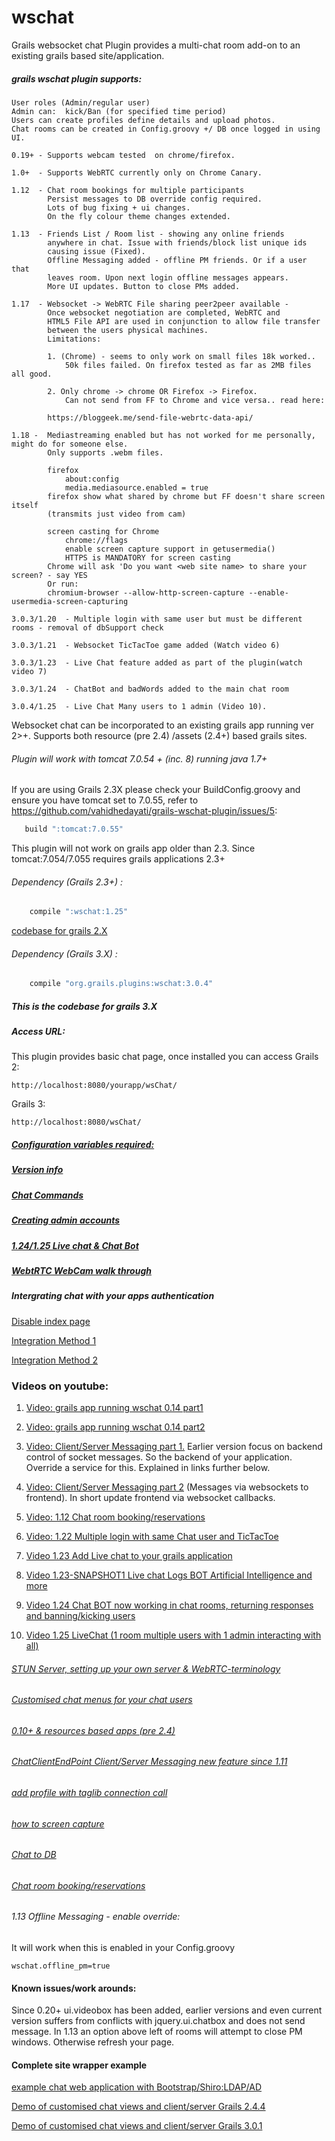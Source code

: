 wschat
=========

Grails websocket chat Plugin provides a multi-chat room add-on to an existing grails based site/application.


##### grails wschat plugin supports:
```
User roles (Admin/regular user)
Admin can:  kick/Ban (for specified time period)
Users can create profiles define details and upload photos.
Chat rooms can be created in Config.groovy +/ DB once logged in using UI.

0.19+ - Supports webcam tested  on chrome/firefox.
  
1.0+  - Supports WebRTC currently only on Chrome Canary.

1.12  - Chat room bookings for multiple participants
        Persist messages to DB override config required.
        Lots of bug fixing + ui changes.
        On the fly colour theme changes extended.

1.13  - Friends List / Room list - showing any online friends 
        anywhere in chat. Issue with friends/block list unique ids 
        causing issue (Fixed).
        Offline Messaging added - offline PM friends. Or if a user that
        leaves room. Upon next login offline messages appears.
        More UI updates. Button to close PMs added.

1.17  - Websocket -> WebRTC File sharing peer2peer available -  
        Once websocket negotiation are completed, WebRTC and 
        HTML5 File API are used in conjunction to allow file transfer
        between the users physical machines.
        Limitations:

        1. (Chrome) - seems to only work on small files 18k worked..
            50k files failed. On firefox tested as far as 2MB files all good.

        2. Only chrome -> chrome OR Firefox -> Firefox. 
            Can not send from FF to Chrome and vice versa.. read here:

        https://bloggeek.me/send-file-webrtc-data-api/

1.18 -  Mediastreaming enabled but has not worked for me personally, might do for someone else. 
        Only supports .webm files.

        firefox
            about:config
            media.mediasource.enabled = true
        firefox show what shared by chrome but FF doesn't share screen itself 
        (transmits just video from cam)

        screen casting for Chrome
            chrome://flags
            enable screen capture support in getusermedia()
            HTTPS is MANDATORY for screen casting
        Chrome will ask 'Do you want <web site name> to share your screen? - say YES
        Or run:
        chromium-browser --allow-http-screen-capture --enable-usermedia-screen-capturing

3.0.3/1.20  - Multiple login with same user but must be different rooms - removal of dbSupport check

3.0.3/1.21  - Websocket TicTacToe game added (Watch video 6)

3.0.3/1.23  - Live Chat feature added as part of the plugin(watch video 7)

3.0.3/1.24  - ChatBot and badWords added to the main chat room

3.0.4/1.25  - Live Chat Many users to 1 admin (Video 10). 
```


 Websocket chat can be incorporated to an existing grails app running ver 2>+. Supports both resource (pre 2.4) /assets (2.4+) based grails sites.

###### Plugin will work with tomcat 7.0.54 + (inc. 8) running java 1.7+
If you are using Grails 2.3X please check your BuildConfig.groovy and ensure you have tomcat set to 7.0.55, refer to https://github.com/vahidhedayati/grails-wschat-plugin/issues/5:

```groovy
   build ":tomcat:7.0.55"
```

This plugin will not work on grails app older than 2.3. Since tomcat:7.054/7.055 requires grails applications 2.3+


###### Dependency (Grails 2.3+) :
```groovy
	compile ":wschat:1.25"
```

[codebase for grails 2.X](https://github.com/vahidhedayati/grails-wschat-plugin/tree/grails2)


###### Dependency (Grails 3.X) :
```groovy
	compile "org.grails.plugins:wschat:3.0.4"
```


##### This is the codebase for grails 3.X


##### Access URL: 

This plugin provides  basic chat page, once installed you can access Grails 2:

```
http://localhost:8080/yourapp/wsChat/
```

Grails 3:
```
http://localhost:8080/wsChat/
````


##### [Configuration variables required:](https://github.com/vahidhedayati/grails-wschat-plugin/wiki/Config-V3.groovy)
 		
##### [Version info](https://github.com/vahidhedayati/grails-wschat-plugin/wiki/Version-info-V3)


##### [Chat Commands](https://github.com/vahidhedayati/grails-wschat-plugin/wiki/Commands)


##### [Creating admin accounts](https://github.com/vahidhedayati/grails-wschat-plugin/wiki/Creating-admin-accounts)


##### [1.24/1.25 Live chat & Chat Bot](https://github.com/vahidhedayati/grails-wschat-plugin/wiki/Chat-Room-Bot---Live-Chat---Live-Chat-Bot)


##### [WebtRTC WebCam walk through](https://github.com/vahidhedayati/grails-wschat-plugin/wiki/WebtRTC-WebCam-walk-through)



##### Intergrating chat with your apps authentication
[Disable index page](https://github.com/vahidhedayati/grails-wschat-plugin/wiki/Custom-calling-plugin-disabled-login)


[Integration Method 1](https://github.com/vahidhedayati/grails-wschat-plugin/wiki/Merging-plugin-with-your-own-custom-calls)

[Integration Method 2](https://github.com/vahidhedayati/grails-wschat-plugin/wiki/Custom-calls)

 
### Videos on youtube:
1. [Video: grails app running wschat 0.14 part1](https://www.youtube.com/watch?v=E-NmbDZg9G4)

2. [Video: grails app running wschat 0.14 part2](https://www.youtube.com/watch?v=xPxV_iEYYm0)

3. [Video: Client/Server Messaging part 1.](https://www.youtube.com/watch?v=zAySkzNid3E)
 Earlier version focus on backend control of socket messages. So the backend of your application. Override a service for this. Explained in links further below.
 
4. [Video: Client/Server Messaging part 2](https://www.youtube.com/watch?v=xagMYM9n3l0)
(Messages via websockets to frontend). In short update frontend via websocket callbacks.

5. [Video: 1.12 Chat room booking/reservations](https://www.youtube.com/watch?v=ZQ86b6zN4aE)

6. [Video: 1.22 Multiple login with same Chat user and TicTacToe](https://www.youtube.com/watch?v=aib29xIMkwU)

7. [Video 1.23 Add Live chat to your grails application](https://www.youtube.com/watch?v=VrvJNPQ-K7M)

8. [Video 1.23-SNAPSHOT1 Live chat Logs BOT Artificial Intelligence and more](https://www.youtube.com/watch?v=fUIckOntais)

9. [Video 1.24 Chat BOT now working in chat rooms, returning responses and banning/kicking users](https://www.youtube.com/watch?v=jUm7QrQhpTk)

10. [Video 1.25 LiveChat (1 room multiple users with 1 admin interacting with all) ](https://www.youtube.com/watch?v=udbOq6fiD9o)



###### [STUN Server, setting up your own server & WebRTC-terminology](https://github.com/vahidhedayati/grails-wschat-plugin/wiki/WebRTC-terminology)


###### [Customised chat menus for your chat users](https://github.com/vahidhedayati/grails-wschat-plugin/wiki/Customised-chat-menus-for-your-chat-users)


###### [0.10+ & resources based apps (pre 2.4)](https://github.com/vahidhedayati/grails-wschat-plugin/wiki/resources-based-apps)

###### [ChatClientEndPoint Client/Server Messaging  new feature since 1.11](https://github.com/vahidhedayati/grails-wschat-plugin/wiki/wsChatClient-Client-Server-Messaging-new-feature-since-1.11)

###### [add profile with taglib connection call](https://github.com/vahidhedayati/grails-wschat-plugin/wiki/profile-creation)

###### [how to screen capture](https://github.com/vahidhedayati/grails-wschat-plugin/wiki/Screen-capture-commands)

###### [Chat to DB](https://github.com/vahidhedayati/grails-wschat-plugin/wiki/Persist-Chat-to-DB)

###### [Chat room booking/reservations](https://github.com/vahidhedayati/grails-wschat-plugin/wiki/Booking-chat-event)

###### 1.13 Offline Messaging - enable override:

It will work when this is enabled in your Config.groovy

```
wschat.offline_pm=true
```


#### Known issues/work arounds:
Since 0.20+ ui.videobox has been added, earlier versions and even current version suffers from conflicts with jquery.ui.chatbox and does not send message. In 1.13 an option above left of rooms will attempt to close PM windows. Otherwise refresh your page.

#### Complete site wrapper example 
[example chat web application with Bootstrap/Shiro:LDAP/AD](https://github.com/vahidhedayati/kchat)

[Demo of customised chat views and client/server Grails 2.4.4](https://github.com/vahidhedayati/testwschat)

[Demo of customised chat views and client/server Grails 3.0.1](https://github.com/vahidhedayati/testwschat3)

